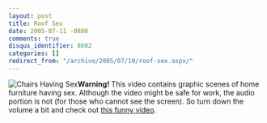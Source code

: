 ```yaml
---
layout: post
title: Roof Sex
date: 2005-07-11 -0800
comments: true
disqus_identifier: 8602
categories: []
redirect_from: "/archive/2005/07/10/roof-sex.aspx/"
---
```


![Chairs Having
Sex](https://haacked.com/images/ChairsHavingSex.jpg)**Warning!** This
video contains graphic scenes of home furniture having sex. Although the
video might be safe for work, the audio portion is not (for those who
cannot see the screen). So turn down the volume a bit and check out
[this funny video](http://www.eatpes.com/roofsex.html).

